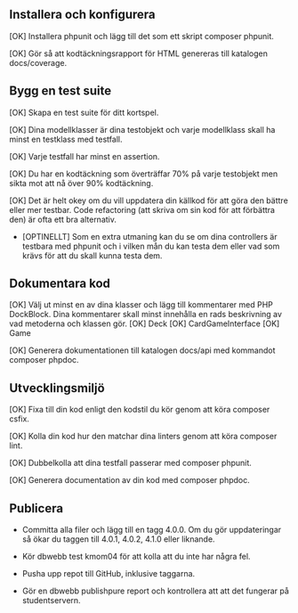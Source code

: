 ## Installera och konfigurera

[OK] Installera phpunit och lägg till det som ett skript composer phpunit.

[OK] Gör så att kodtäckningsrapport för HTML genereras till katalogen docs/coverage.

## Bygg en test suite

[OK] Skapa en test suite för ditt kortspel.

[OK] Dina modellklasser är dina testobjekt och varje modellklass skall ha minst en testklass med testfall.

[OK] Varje testfall har minst en assertion.

[OK] Du har en kodtäckning som överträffar 70% på varje testobjekt men sikta mot att nå över 90% kodtäckning.

[OK] Det är helt okey om du vill uppdatera din källkod för att göra den bättre eller mer testbar. Code refactoring (att skriva om sin kod för att förbättra den) är ofta ett bra alternativ.

* [OPTINELLT] Som en extra utmaning kan du se om dina controllers är testbara med phpunit och i vilken mån du kan testa dem eller vad som krävs för att du skall kunna testa dem.

## Dokumentara kod

[OK] Välj ut minst en av dina klasser och lägg till kommentarer med PHP DockBlock. Dina kommentarer skall minst innehålla en rads beskrivning av vad metoderna och klassen gör.
    [OK] Deck
    [OK] CardGameInterface
    [OK] Game

[OK] Generera dokumentationen till katalogen docs/api med kommandot composer phpdoc.

## Utvecklingsmiljö

[OK] Fixa till din kod enligt den kodstil du kör genom att köra composer csfix.

[OK] Kolla din kod hur den matchar dina linters genom att köra composer lint.

[OK] Dubbelkolla att dina testfall passerar med composer phpunit.

[OK] Generera documentation av din kod med composer phpdoc.

## Publicera

* Committa alla filer och lägg till en tagg 4.0.0. Om du gör uppdateringar så ökar du taggen till 4.0.1, 4.0.2, 4.1.0 eller liknande.

* Kör dbwebb test kmom04 för att kolla att du inte har några fel.

* Pusha upp repot till GitHub, inklusive taggarna.

* Gör en dbwebb publishpure report och kontrollera att att det fungerar på studentservern.
